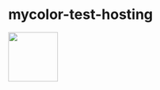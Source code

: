 # mycolor-test-hosting

<img src="https://postfiles.pstatic.net/MjAyMjA2MjFfMTcx/MDAxNjU1ODEyNjA2MTE2.jRjZyMq2x30kU-C62sj89fXCIlOsrKR_gsaKPatynssg.-DaNg9VjyDy1cBHA-Jkkg9ly3VvldONqnfPKHL-wKjQg.JPEG.tjfla6417/KakaoTalk_20220320_205253673.jpg?type=w580" width="100px" height="100px"/>
